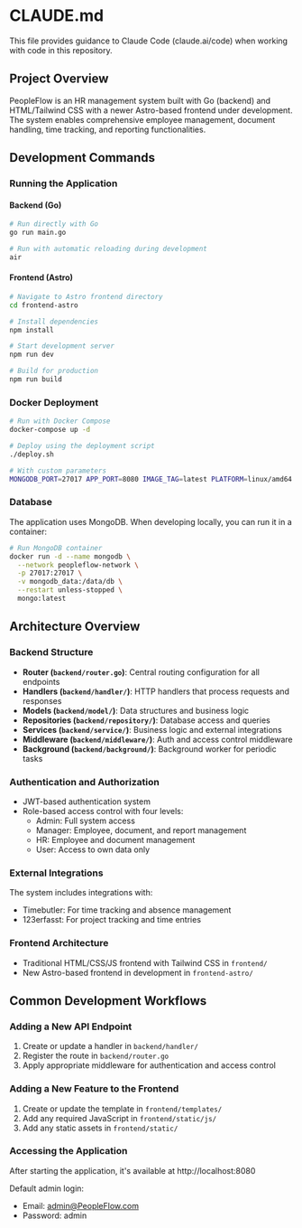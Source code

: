 # CLAUDE.md

This file provides guidance to Claude Code (claude.ai/code) when working with code in this repository.

## Project Overview

PeopleFlow is an HR management system built with Go (backend) and HTML/Tailwind CSS with a newer Astro-based frontend under development. The system enables comprehensive employee management, document handling, time tracking, and reporting functionalities.

## Development Commands

### Running the Application

#### Backend (Go)
```bash
# Run directly with Go
go run main.go

# Run with automatic reloading during development
air
```

#### Frontend (Astro)
```bash
# Navigate to Astro frontend directory
cd frontend-astro

# Install dependencies
npm install

# Start development server
npm run dev

# Build for production
npm run build
```

### Docker Deployment

```bash
# Run with Docker Compose
docker-compose up -d

# Deploy using the deployment script
./deploy.sh

# With custom parameters
MONGODB_PORT=27017 APP_PORT=8080 IMAGE_TAG=latest PLATFORM=linux/amd64 ./deploy.sh
```

### Database

The application uses MongoDB. When developing locally, you can run it in a container:

```bash
# Run MongoDB container
docker run -d --name mongodb \
  --network peopleflow-network \
  -p 27017:27017 \
  -v mongodb_data:/data/db \
  --restart unless-stopped \
  mongo:latest
```

## Architecture Overview

### Backend Structure

- **Router (`backend/router.go`)**: Central routing configuration for all endpoints
- **Handlers (`backend/handler/`)**: HTTP handlers that process requests and responses
- **Models (`backend/model/`)**: Data structures and business logic
- **Repositories (`backend/repository/`)**: Database access and queries
- **Services (`backend/service/`)**: Business logic and external integrations
- **Middleware (`backend/middleware/`)**: Auth and access control middleware
- **Background (`backend/background/`)**: Background worker for periodic tasks

### Authentication and Authorization

- JWT-based authentication system
- Role-based access control with four levels:
  - Admin: Full system access
  - Manager: Employee, document, and report management
  - HR: Employee and document management
  - User: Access to own data only

### External Integrations

The system includes integrations with:
- Timebutler: For time tracking and absence management
- 123erfasst: For project tracking and time entries

### Frontend Architecture

- Traditional HTML/CSS/JS frontend with Tailwind CSS in `frontend/`
- New Astro-based frontend in development in `frontend-astro/`

## Common Development Workflows

### Adding a New API Endpoint

1. Create or update a handler in `backend/handler/`
2. Register the route in `backend/router.go`
3. Apply appropriate middleware for authentication and access control

### Adding a New Feature to the Frontend

1. Create or update the template in `frontend/templates/`
2. Add any required JavaScript in `frontend/static/js/`
3. Add any static assets in `frontend/static/`

### Accessing the Application

After starting the application, it's available at http://localhost:8080

Default admin login:
- Email: admin@PeopleFlow.com
- Password: admin